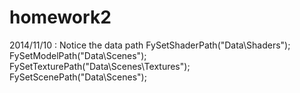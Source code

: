 homework2
=========

2014/11/10 : Notice the data path
   FySetShaderPath("Data\\Shaders");
   FySetModelPath("Data\\Scenes");
   FySetTexturePath("Data\\Scenes\\Textures");
   FySetScenePath("Data\\Scenes");
